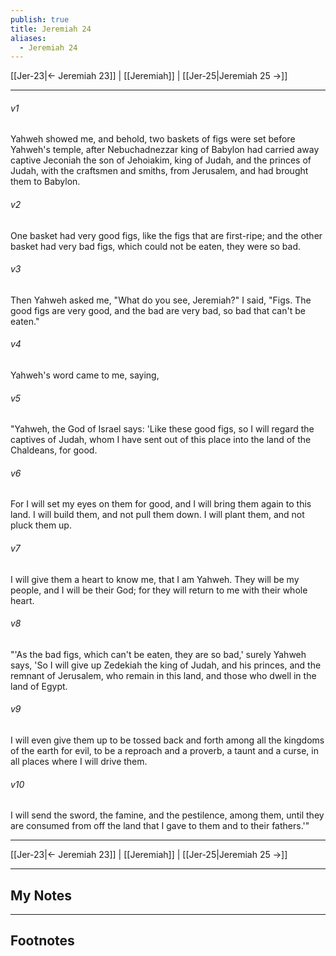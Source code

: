 ```yaml
---
publish: true
title: Jeremiah 24
aliases:
  - Jeremiah 24
---
```


[[Jer-23|← Jeremiah 23]] | [[Jeremiah]] | [[Jer-25|Jeremiah 25 →]]
***



###### v1 
Yahweh showed me, and behold, two baskets of figs were set before Yahweh's temple, after Nebuchadnezzar king of Babylon had carried away captive Jeconiah the son of Jehoiakim, king of Judah, and the princes of Judah, with the craftsmen and smiths, from Jerusalem, and had brought them to Babylon. 

###### v2 
One basket had very good figs, like the figs that are first-ripe; and the other basket had very bad figs, which could not be eaten, they were so bad. 

###### v3 
Then Yahweh asked me, "What do you see, Jeremiah?" I said, "Figs. The good figs are very good, and the bad are very bad, so bad that can't be eaten." 

###### v4 
Yahweh's word came to me, saying, 

###### v5 
"Yahweh, the God of Israel says: 'Like these good figs, so I will regard the captives of Judah, whom I have sent out of this place into the land of the Chaldeans, for good. 

###### v6 
For I will set my eyes on them for good, and I will bring them again to this land. I will build them, and not pull them down. I will plant them, and not pluck them up. 

###### v7 
I will give them a heart to know me, that I am Yahweh. They will be my people, and I will be their God; for they will return to me with their whole heart. 

###### v8 
"'As the bad figs, which can't be eaten, they are so bad,' surely Yahweh says, 'So I will give up Zedekiah the king of Judah, and his princes, and the remnant of Jerusalem, who remain in this land, and those who dwell in the land of Egypt. 

###### v9 
I will even give them up to be tossed back and forth among all the kingdoms of the earth for evil, to be a reproach and a proverb, a taunt and a curse, in all places where I will drive them. 

###### v10 
I will send the sword, the famine, and the pestilence, among them, until they are consumed from off the land that I gave to them and to their fathers.'"

***
[[Jer-23|← Jeremiah 23]] | [[Jeremiah]] | [[Jer-25|Jeremiah 25 →]]

---
## My Notes

---
## Footnotes